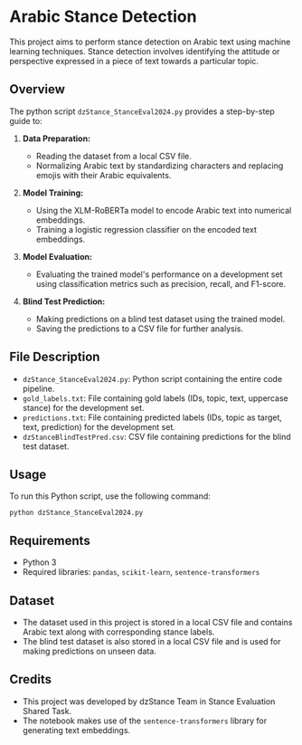# Arabic Stance Detection

This project aims to perform stance detection on Arabic text using machine learning techniques. Stance detection involves identifying the attitude or perspective expressed in a piece of text towards a particular topic.

## Overview

The python script `dzStance_StanceEval2024.py` provides a step-by-step guide to:

1. **Data Preparation:**
   - Reading the dataset from a local CSV file.
   - Normalizing Arabic text by standardizing characters and replacing emojis with their Arabic equivalents.

2. **Model Training:**
   - Using the XLM-RoBERTa model to encode Arabic text into numerical embeddings.
   - Training a logistic regression classifier on the encoded text embeddings.

3. **Model Evaluation:**
   - Evaluating the trained model's performance on a development set using classification metrics such as precision, recall, and F1-score.

4. **Blind Test Prediction:**
   - Making predictions on a blind test dataset using the trained model.
   - Saving the predictions to a CSV file for further analysis.

## File Description

- `dzStance_StanceEval2024.py`: Python script containing the entire code pipeline.
- `gold_labels.txt`: File containing gold labels (IDs, topic, text, uppercase stance) for the development set.
- `predictions.txt`: File containing predicted labels (IDs, topic as target, text, prediction) for the development set.
- `dzStanceBlindTestPred.csv`: CSV file containing predictions for the blind test dataset.

## Usage

To run this Python script, use the following command:

`python dzStance_StanceEval2024.py`

## Requirements

- Python 3
- Required libraries: `pandas`, `scikit-learn`, `sentence-transformers`

## Dataset

- The dataset used in this project is stored in a local CSV file and contains Arabic text along with corresponding stance labels.
- The blind test dataset is also stored in a local CSV file and is used for making predictions on unseen data.

## Credits

- This project was developed by dzStance Team in Stance Evaluation Shared Task.
- The notebook makes use of the `sentence-transformers` library for generating text embeddings.

